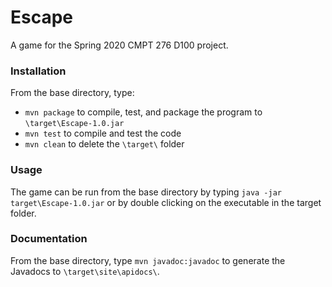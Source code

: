 # Escape
A game for the Spring 2020 CMPT 276 D100 project.

### Installation
From the base directory, type:
- `mvn package` to compile, test, and package the program to `\target\Escape-1.0.jar`
- `mvn test` to compile and test the code
- `mvn clean` to delete the `\target\` folder

### Usage
The game can be run from the base directory by typing `java -jar target\Escape-1.0.jar` or by double clicking on the executable in the target folder.

### Documentation
From the base directory, type `mvn javadoc:javadoc` to generate the Javadocs to `\target\site\apidocs\`.